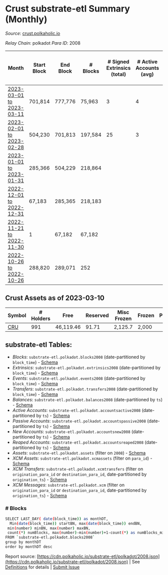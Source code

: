 # Crust substrate-etl Summary (Monthly)

_Source_: [crust.polkaholic.io](https://crust.polkaholic.io)

*Relay Chain*: polkadot
*Para ID*: 2008



| Month | Start Block | End Block | # Blocks | # Signed Extrinsics (total) | # Active Accounts (avg) | # Addresses with Balances (max) | Issues |
| ----- | ----------- | --------- | -------- | --------------------------- | ----------------------- | ------------------------------- | ------ |
| [2023-03-01 to 2023-03-11](/polkadot/2008-crust/2023-03-31.md) | 701,814 | 777,776 | 75,963 | 3 | 4 | 991 | -   |   
| [2023-02-01 to 2023-02-28](/polkadot/2008-crust/2023-02-28.md) | 504,230 | 701,813 | 197,584 | 25 | 3 | 990 | -   |   
| [2023-01-01 to 2023-01-31](/polkadot/2008-crust/2023-01-31.md) | 285,366 | 504,229 | 218,864 |  |  | 974 | -   |   
| [2022-12-01 to 2022-12-31](/polkadot/2008-crust/2022-12-31.md) | 67,183 | 285,365 | 218,183 |  |  | 9 | -   |   
| [2022-11-21 to 2022-11-30](/polkadot/2008-crust/2022-11-30.md) | 1 | 67,182 | 67,182 |  |  | 9 | -   |   
| [2022-10-26 to 2022-10-26](/polkadot/2008-crust/2022-10-31.md) | 288,820 | 289,071 | 252 |  |  |  | -   |   

## Crust Assets as of 2023-03-10



| Symbol | # Holders | Free | Reserved | Misc Frozen | Frozen | Price | AssetID | 
| ----- | --------- | ---- | -------- | ----------- | ------ | ----- | --- |
| [CRU](/polkadot/assets/CRU) | 991 | 46,119.46  | 91.71  | 2,125.7   | 2,000  |  |   `{"Token":"CRU"}` | 

## substrate-etl Tables:

* _Blocks_: `substrate-etl.polkadot.blocks2008` (date-partitioned by `block_time`) - [Schema](/schema/balances.json)
* _Extrinsics_: `substrate-etl.polkadot.extrinsics2008` (date-partitioned by `block_time`) - [Schema](/schema/extrinsics.json)
* _Events_: `substrate-etl.polkadot.events2008` (date-partitioned by `block_time`) - [Schema](/schema/events.json)
* _Transfers_: `substrate-etl.polkadot.transfers2008` (date-partitioned by `block_time`) - [Schema](/schema/transfers.json)
* _Balances_: `substrate-etl.polkadot.balances2008` (date-partitioned by `ts`) - [Schema](/schema/balances.json)
* _Active Accounts_: `substrate-etl.polkadot.accountsactive2008` (date-partitioned by `ts`) - [Schema](/schema/accountsactive.json)
* _Passive Accounts_: `substrate-etl.polkadot.accountspassive2008` (date-partitioned by `ts`) - [Schema](/schema/accountspassive.json)
* _New Accounts_: `substrate-etl.polkadot.accountsnew2008` (date-partitioned by `ts`) - [Schema](/schema/accountsnew.json)
* _Reaped Accounts_: `substrate-etl.polkadot.accountsreaped2008` (date-partitioned by `ts`) - [Schema](/schema/accountsreaped.json)
* _Assets_: `substrate-etl.polkadot.assets` (filter on `2008`) - [Schema](/schema/assets.json)
* _XCM Assets_: `substrate-etl.polkadot.xcmassets` (filter on `para_id`) - [Schema](/schema/xcmassets.json)
* _XCM Transfers_: `substrate-etl.polkadot.xcmtransfers` (filter on `origination_para_id` or `destination_para_id`, date-partitioned by `origination_ts`) - [Schema](/schema/xcmtransfers.json)
* _XCM Messages_: `substrate-etl.polkadot.xcm` (filter on `origination_para_id` or `destination_para_id`, date-partitioned by `origination_ts`) - [Schema](/schema/xcm.json)

### # Blocks
```bash
SELECT LAST_DAY( date(block_time)) as monthDT,
  Min(date(block_time)) startBN, max(date(block_time)) endBN, 
 min(number) minBN, max(number) maxBN, 
 count(*) numBlocks, max(number)-min(number)+1-count(*) as numBlocks_missing 
FROM `substrate-etl.polkadot.blocks2008` 
group by monthDT 
order by monthDT desc
```


Report source: [https://cdn.polkaholic.io/substrate-etl/polkadot/2008.json](https://cdn.polkaholic.io/substrate-etl/polkadot/2008.json) | See [Definitions](/DEFINITIONS.md) for details | [Submit Issue](https://github.com/colorfulnotion/substrate-etl/issues)

